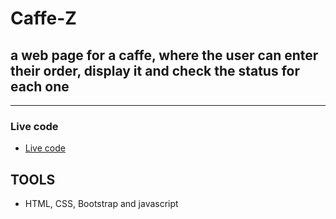 # Caffe-Z
## a web page for a caffe, where the user can enter their order, display it and check the status for each one


-----

### Live code
- [Live code ](https://majdishomali.github.io/Caffe-Z/)

## TOOLS 
- HTML, CSS, Bootstrap and javascript